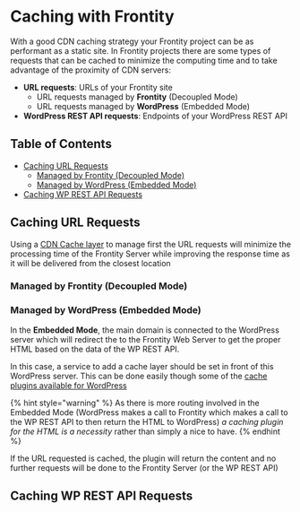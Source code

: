 # Caching with Frontity

With a good CDN caching strategy your Frontity project can be as performant as a static site. In Frontity projects there are some types of requests that can be cached to minimize the computing time and to take advantage of the proximity of CDN servers:

- **URL requests**: URLs of your Frontity site
  - URL requests managed by **Frontity** (Decoupled Mode)
  - URL requests managed by **WordPress** (Embedded Mode)
- **WordPress REST API requests**: Endpoints of your WordPress REST API

## Table of Contents

<!-- toc -->

- [Caching URL Requests](#caching-url-requests)
  * [Managed by Frontity (Decoupled Mode)](#managed-by-frontity-decoupled-mode)
  * [Managed by WordPress (Embedded Mode)](#managed-by-wordpress-embedded-mode)
- [Caching WP REST API Requests](#caching-wp-rest-api-requests)

<!-- tocstop -->

## Caching URL Requests

Using a [CDN Cache layer](https://en.wikipedia.org/wiki/Content_delivery_network) to manage first the URL requests will minimize the processing time of the Frontity Server while improving the response time as it will be delivered from the closest location

### Managed by Frontity (Decoupled Mode)


### Managed by WordPress (Embedded Mode)

In the **Embedded Mode**, the main domain is connected to the WordPress server which will redirect the to the Frontity Web Server to get the proper HTML based on the data of the WP REST API.

In this case, a service to add a cache layer should be set in front of this WordPress server. This can be done easily though some of the [cache plugins available for WordPress](https://www.wpbeginner.com/plugins/best-wordpress-caching-plugins/)

{% hint style="warning" %}
As there is more routing involved in the Embedded Mode (WordPress makes a call to Frontity which makes a call to the WP REST API to then return the HTML to WordPress) _a caching plugin for the HTML is a necessity_ rather than simply a nice to have.
{% endhint %}

If the URL requested is cached, the plugin will return the content and no further requests will be done to the Frontity Server (or the WP REST API)

## Caching WP REST API Requests

